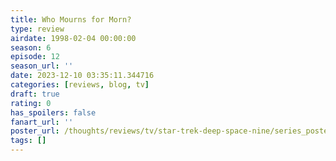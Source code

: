 ```yaml
---
title: Who Mourns for Morn?
type: review
airdate: 1998-02-04 00:00:00
season: 6
episode: 12
season_url: ''
date: 2023-12-10 03:35:11.344716
categories: [reviews, blog, tv]
draft: true
rating: 0
has_spoilers: false
fanart_url: ''
poster_url: /thoughts/reviews/tv/star-trek-deep-space-nine/series_poster.jpg
tags: []
---
```


